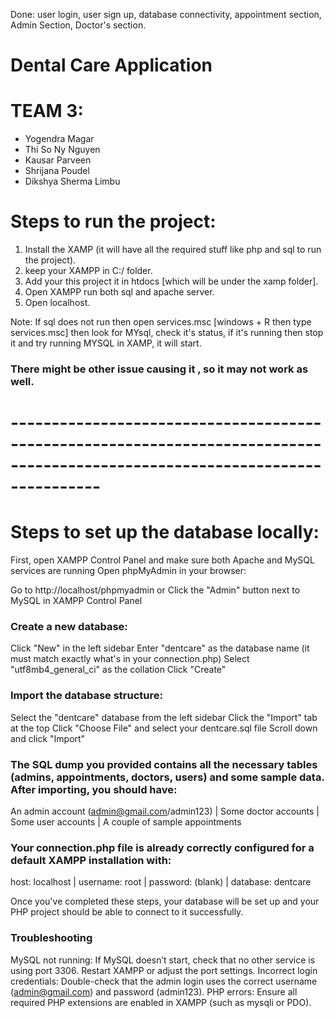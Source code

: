 Done: user login, user sign up, database connectivity, appointment section, Admin Section, Doctor's section.
# Dental Care Application
# TEAM 3:
- Yogendra Magar
- Thi So Ny Nguyen
- Kausar Parveen
- Shrijana Poudel
- Dikshya Sherma Limbu

# Steps to run the project:
1. Install the XAMP (it will have all the required stuff like php and sql to run the project).
2. keep your XAMPP in C:/ folder.
3. Add your this project it in htdocs [which will be under the xamp folder].
4. Open XAMPP run both sql and apache server.
5. Open localhost.

Note: If sql does not run then open services.msc [windows + R then type services.msc] 
then look for MYsql, check it's status, if it's running then stop it and try running MYSQL in XAMP, it will start.
### There might be other issue causing it , so it may not work as well.

# -----------------------------------------------------------------------------------------------------------------------------

# Steps to set up the database locally:

First, open XAMPP Control Panel and make sure both Apache and MySQL services are running
Open phpMyAdmin in your browser:

Go to http://localhost/phpmyadmin or
Click the "Admin" button next to MySQL in XAMPP Control Panel

### Create a new database:

Click "New" in the left sidebar
Enter "dentcare" as the database name (it must match exactly what's in your connection.php)
Select "utf8mb4_general_ci" as the collation
Click "Create"


### Import the database structure:

Select the "dentcare" database from the left sidebar
Click the "Import" tab at the top
Click "Choose File" and select your dentcare.sql file
Scroll down and click "Import"


### The SQL dump you provided contains all the necessary tables (admins, appointments, doctors, users) and some sample data. After importing, you should have:

An admin account (admin@gmail.com/admin123)
| Some doctor accounts
| Some user accounts
| A couple of sample appointments

### Your connection.php file is already correctly configured for a default XAMPP installation with:

host: localhost
| username: root
| password: (blank)
| database: dentcare

Once you've completed these steps, your database will be set up and your PHP project should be able to connect to it successfully.

### Troubleshooting
MySQL not running: If MySQL doesn’t start, check that no other service is using port 3306. Restart XAMPP or adjust the port settings.
Incorrect login credentials: Double-check that the admin login uses the correct username (admin@gmail.com) and password (admin123).
PHP errors: Ensure all required PHP extensions are enabled in XAMPP (such as mysqli or PDO).